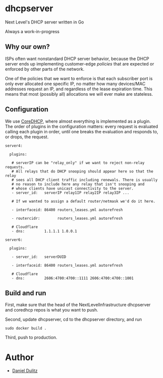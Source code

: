 # dhcpserver

Next Level's DHCP server written in Go

Always a work-in-progress

## Why our own?

ISPs often want nonstandard DHCP server behavior, because the DHCP
server ends up implementing customer-edge *policies* that are expected
or enforced by other parts of the network.

One of the policies that we want to enforce is that each subscriber
port is only ever allocated one specific IP, no matter how many
devices/MAC addresses request an IP, and regardless of the lease
expiration time. This means that most (possibly all) allocations we
will ever make are stateless.

## Configuration

We use [CoreDHCP](https://github.com/NextLevelInfrastructure/coredhcp),
where almost everything is implemented as a plugin. The order of
plugins in the configuration matters: every request is evaluated
calling each plugin in order, until one breaks the evaluation and
responds to, or drops, the request.

```
server4:

  plugins:

   # serverIP can be "relay_only" if we want to reject non-relay requests.
   # All relays that do DHCP snooping should appear here so that the relay
   # sees all DHCP client traffic including renewals. There is usually
   # no reason to include here any relay that isn't snooping and
   # whose clients have unicast connectivity to the server.
   - server_id:   serverIP relay1IP relay2IP relay3IP ...

   # If we wanted to assign a default router/netmask we'd do it here.

   - interfaceid: 86400 routers_leases.yml autorefresh

   - routercidr:        routers_leases.yml autorefresh

   # Cloudflare
   - dns:         1.1.1.1 1.0.0.1

server6:

  plugins:

   - server_id:   serverDUID

   - interfaceid: 86400 routers_leases.yml autorefresh

   # Cloudflare
   - dns:         2606:4700:4700::1111 2606:4700:4700::1001
```

## Build and run

First, make sure that the head of the NextLevelInfrastructure dhcpserver
and coredhcp repos is what you want to push.

Second, update dhcpserver, cd to the dhcpserver directory, and run
```
sudo docker build .
```

Third, push to production.

# Author

* [Daniel Dulitz](https://github.com/dulitz)
